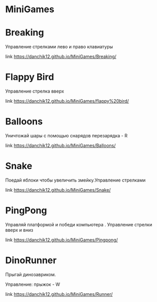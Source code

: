 # MiniGames



# Breaking

Управление стрелками лево и право клавиатуры

link https://danchik12.github.io/MiniGames/Breaking/

# Flappy Bird

Управление стрелка вверх 

link https://danchik12.github.io/MiniGames/flappy%20bird/

# Balloons

Уничтожай шары с помощью снарядов перезарядка - R 

link https://danchik12.github.io/MiniGames/Balloons/

# Snake

Поедай яблоки чтобы увеличить змейку.Управление стрелками

link https://danchik12.github.io/MiniGames/Snake/

# PingPong

Управляй платформой и победи компьютера . Управление стрелки вверх и вниз

link https://danchik12.github.io/MiniGames/Pingpong/

# DinoRunner

Прыгай динозавриком.<p>Управление: 
прыжок - W</p>

link https://danchik12.github.io/MiniGames/Runner/

